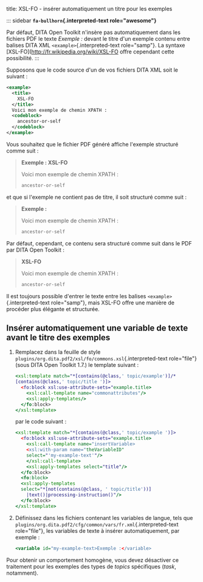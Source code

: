 title: XSL-FO - insérer automatiquement un titre pour les exemples

::: sidebar
**`fa-bullhorn`{.interpreted-text role="awesome"}**

Par défaut, DITA Open Toolkit n\'insère pas automatiquement dans les
fichiers PDF le texte *Exemple :* devant le titre d\'un exemple contenu
entre balises DITA XML `<example>`{.interpreted-text role="samp"}. La
syntaxe \[XSL-FO\](<http://fr.wikipedia.org/wiki/XSL-FO> offre cependant
cette possibilité.
:::

Supposons que le code source d\'un de vos fichiers DITA XML soit le
suivant :

``` xml
<example>
  <title>
    XSL-FO
  </title>
  Voici mon exemple de chemin XPATH :
  <codeblock>
    ancestor-or-self
  </codeblock>
</example>
```

Vous souhaitez que le fichier PDF généré affiche l\'exemple structuré
comme suit :

> **Exemple : XSL-FO**
>
> Voici mon exemple de chemin XPATH :
>
> ``` xslt
> ancestor-or-self
> ```

et que si l\'exemple ne contient pas de titre, il soit structuré comme
suit :

> **Exemple :**
>
> Voici mon exemple de chemin XPATH :
>
> ``` xslt
> ancestor-or-self
> ```

Par défaut, cependant, ce contenu sera structuré comme suit dans le PDF
par DITA Open Toolkit :

> **XSL-FO**
>
> Voici mon exemple de chemin XPATH :
>
> ``` xslt
> ancestor-or-self
> ```

Il est toujours possible d\'entrer le texte entre les balises
`<example>`{.interpreted-text role="samp"}, mais XSL-FO offre une
manière de procéder plus élégante et structurée.

## Insérer automatiquement une variable de texte avant le titre des exemples

1.  Remplacez dans la feuille de style
    `plugins/org.dita.pdf2/xsl/fo/commons.xsl`{.interpreted-text
    role="file"} (sous DITA Open Toolkit 1.7.) le template suivant :

    ``` xslt
    <xsl:template match="*[contains(@class,' topic/example')]/*
    [contains(@class,' topic/title ')]>
      <fo:block xsl:use-attribute-sets="example.title>
        <xsl:call-template name="commonattributes"/>
        <xsl:apply-templates/>
      </fo:block>
    </xsl:template>
    ```

    par le code suivant :

    ``` xslt
    <xsl:template match="*[contains(@class,' topic/example ')]>
      <fo:block xsl:use-attribute-sets="example.title>
        <xsl:call-template name="insertVariable>
        <xsl:with-param name="theVariableID"
        select="'my-example-text'"/>
        </xsl:call-template>
        <xsl:apply-templates select="title"/>
      </fo:block>
      <fo:block>
      <xsl:apply-templates
      select="*[not(contains(@class, ' topic/title'))]
        |text()|processing-instruction()"/>
      </fo:block>
    </xsl:template>
    ```

2.  Définissez dans les fichiers contenant les variables de langue, tels
    que `plugins/org.dita.pdf2/cfg/common/vars/fr.xml`{.interpreted-text
    role="file"}, les variables de texte à insérer automatiquement, par
    exemple :

    ``` xslt
    <variable id="my-example-text>Exemple :</variable>
    ```

Pour obtenir un comportement homogène, vous devez désactiver ce
traitement pour les exemples des types de *topics* spécifiques (*task*,
notamment).
